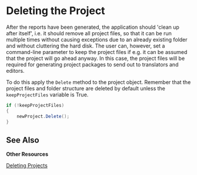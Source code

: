Deleting the Project
==

After the reports have been generated, the application should 'clean up after itself', i.e. it should remove all project files, so that it can be run multiple times without causing exceptions due to an already existing folder and without cluttering the hard disk. The user can, however, set a command-line parameter to keep the project files if e.g. it can be assumed that the project will go ahead anyway. In this case, the project files will be required for generating project packages to send out to translators and editors.

To do this apply the ```Delete``` method to the project object. Remember that the project files and folder structure are deleted by default unless the ```keepProjectFiles``` variable is True.

```cs
if (!keepProjectFiles)
{
    newProject.Delete();
}
```

See Also
--

**Other Resources**

[Deleting Projects](..\code_examples\deleting_projects.md)